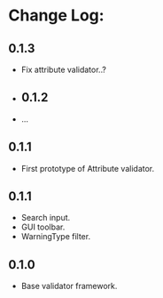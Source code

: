 # Change Log:
## 0.1.3
- Fix attribute validator..?
- ## 0.1.2
- ...
## 0.1.1
- First prototype of Attribute validator.
## 0.1.1
- Search input.
- GUI toolbar.
- WarningType filter.
## 0.1.0
- Base validator framework.
